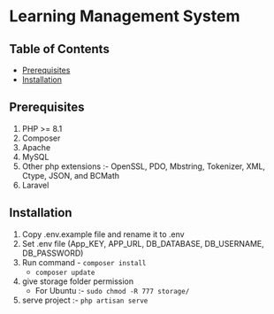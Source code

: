 # Learning Management System

## Table of Contents

- [Prerequisites](#Prerequisites)
- [Installation](#Installation)

## Prerequisites
1. PHP >= 8.1
2. Composer
3. Apache
4. MySQL
5. Other php extensions :- OpenSSL, PDO, Mbstring, Tokenizer, XML, Ctype, JSON, and BCMath
6. Laravel

## Installation

1. Copy .env.example file and rename it to .env
2. Set .env file (App_KEY, APP_URL, DB_DATABASE, DB_USERNAME, DB_PASSWORD)
3. Run command - ```composer install```
    - ```composer update```
4. give storage folder permission 
    - For Ubuntu :- ``` sudo chmod -R 777 storage/ ```
5. serve project :- ``` php artisan serve ```
